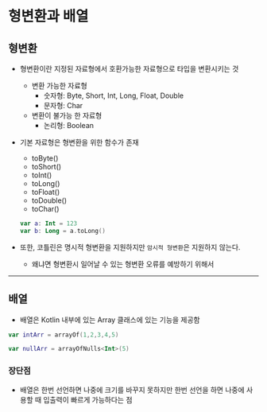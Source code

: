 # 형변환과 배열

## 형변환
* 형변환이란 지정된 자료형에서 호환가능한 자료형으로 타입을 변환시키는 것
    * 변환 가능한 자료형
        * 숫자형: Byte, Short, Int, Long, Float, Double
        * 문자형: Char
    * 변환이 불가능 한 자료형
        * 논리형: Boolean

* 기본 자료형은 형변환을 위한 함수가 존재
    * toByte()
    * toShort()
    * toInt()
    * toLong()
    * toFloat()
    * toDouble()
    * toChar()
    ```kt
    var a: Int = 123
    var b: Long = a.toLong()
    ```

* 또한, 코틀린은 명시적 형변환을 지원하지만 `암시적 형변환`은 지원하지 않는다.
    * 왜냐면 형변환시 일어날 수 있는 형변환 오류를 예방하기 위해서

---
## 배열
* 배열은 Kotlin 내부에 있는 Array<T> 클래스에 있는 기능을 제공함

```kt
var intArr = arrayOf(1,2,3,4,5)

var nullArr = arrayOfNulls<Int>(5)
```

### 장단점
* 배열은 한번 선언하면 나중에 크기를 바꾸지 못하지만 한번 선언을 하면 나중에 사용할 때 입출력이 빠르게 가능하다는 점